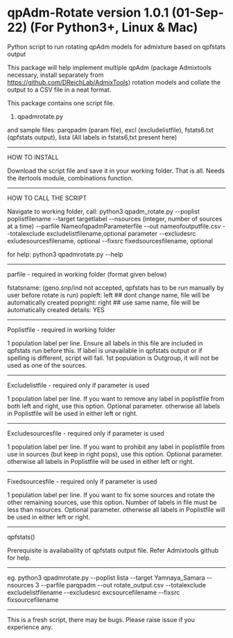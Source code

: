 # qpAdm-Rotate version 1.0.1 (01-Sep-22) (For Python3+, Linux & Mac)
Python script to run rotating qpAdm models for admixture based on qpfstats output

This package will help implement multiple qpAdm (package Admixtools necessary, install separately from https://github.com/DReichLab/AdmixTools) rotation models and collate the output to a CSV file in a neat format.

This package contains one script file.
1. qpadmrotate.py

and sample files: parqpadm (param file), excl (excludelistfile), fstats6.txt (qpfstats output), lista (All labels in fstats6,txt present here)

________________

HOW TO INSTALL

Download the script file and save it in your working folder. That is all.
Needs the itertools module, combinations function.
_ _ _ _ _ _ _ _

HOW TO CALL THE SCRIPT


Navigate to working folder, call: 
python3 qpadm_rotate.py --poplist poplistfilename --target targetlabel --nsources (integer, number of sources at a time) --parfile NameofqpadmParameterfile --out nameofoutputfile.csv --totalexclude excludelistfilename,optional parameter --excludesrc exludesourcesfilename, optional --fixsrc fixedsourcesfilename, optional

for help: python3 qpadmrotate.py --help
_ _ _ _ _ _ _ _ _ _ _ _


parfile - required in working folder (format given below)

fstatsname:   <name of output file from qpfstats> (geno.snp/ind not accepted, qpfstats has to be run manually by user before rotate is run)
popleft:       left ## dont change name, file will be automatically created
popright:      right ## use same name, file will be automatically created
details: YES
_______

Poplistfile - required in working folder

1 population label per line. 
Ensure all labels in this file are included in qpfstats run before this. If label is unavailable in qpfstats output or if spelling is different, script will fail.
1st population is Outgroup, it will not be used as one of the sources. 
___________
  
  
Excludelistfile - required only if parameter is used

1 population label per line. 
If you want to remove any label in poplistfile from both left and right, use this option.
Optional parameter. otherwise all labels in Poplistfile will be used in either left or right.
___________
  
Excludesourcesfile - required only if parameter is used

1 population label per line. 
If you want to prohibit any label in poplistfile from use in sources (but keep in right pops), use this option.
Optional parameter. otherwise all labels in Poplistfile will be used in either left or right.
___________

Fixedsourcesfile - required only if parameter is used

1 population label per line. 
If you want to fix some sources and rotate the other remaining sources, use this option. Number of labels in file must be less than nsources.
Optional parameter. otherwise all labels in Poplistfile will be used in either left or right.
___________

qpfstats()

Prerequisite is availabaility of qpfstats output file. Refer Admixtools github for help.
_______________


eg. python3 qpadmrotate.py --poplist lista --target Yamnaya_Samara --nsources 3 --parfile parqpadm --out rotate_output.csv --totalexclude excludelistfilename --excludesrc excsourcefilename --fixsrc fixsourcefilename


__________________________________________________________________________________________________________________________________________________________

This is a fresh script, there may be bugs. Please raise issue if you experience any.
